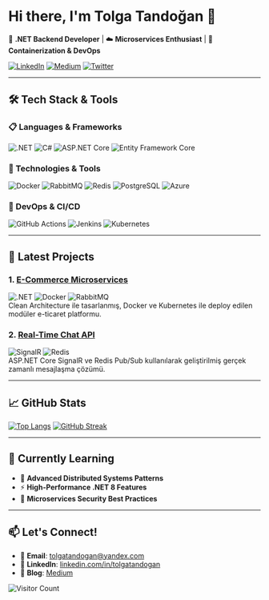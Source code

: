 # Hi there, I'm Tolga Tandoğan 👋

🚀 **.NET Backend Developer** | ☁️ **Microservices Enthusiast** | 🐳 **Containerization & DevOps**

[![LinkedIn](https://img.shields.io/badge/LinkedIn-0077B5?style=flat&logo=linkedin&logoColor=white)](https://www.linkedin.com/in/tolgatandogan/)
[![Medium](https://img.shields.io/badge/Medium-12100E?style=flat&logo=medium&logoColor=white)](https://medium.com/@tolgatandogan)
[![Twitter](https://img.shields.io/badge/Twitter-1DA1F2?style=flat&logo=twitter&logoColor=white)](https://twitter.com/tolgatandogan)

---

## 🛠️ Tech Stack & Tools

### 📋 Languages & Frameworks
![.NET](https://img.shields.io/badge/.NET-512BD4?style=flat&logo=.net&logoColor=white)
![C#](https://img.shields.io/badge/C%23-239120?style=flat&logo=c-sharp&logoColor=white)
![ASP.NET Core](https://img.shields.io/badge/ASP.NET%20Core-512BD4?style=flat&logo=.net&logoColor=white)
![Entity Framework Core](https://img.shields.io/badge/EF%20Core-512BD4?style=flat&logo=.net&logoColor=white)

### 🧩 Technologies & Tools
![Docker](https://img.shields.io/badge/Docker-2496ED?style=flat&logo=docker&logoColor=white)
![RabbitMQ](https://img.shields.io/badge/RabbitMQ-FF6600?style=flat&logo=rabbitmq&logoColor=white)
![Redis](https://img.shields.io/badge/Redis-DC382D?style=flat&logo=redis&logoColor=white)
![PostgreSQL](https://img.shields.io/badge/PostgreSQL-4169E1?style=flat&logo=postgresql&logoColor=white)
![Azure](https://img.shields.io/badge/Azure-0089D6?style=flat&logo=microsoft-azure&logoColor=white)

### 🔧 DevOps & CI/CD
![GitHub Actions](https://img.shields.io/badge/GitHub%20Actions-2088FF?style=flat&logo=github-actions&logoColor=white)
![Jenkins](https://img.shields.io/badge/Jenkins-D24939?style=flat&logo=jenkins&logoColor=white)
![Kubernetes](https://img.shields.io/badge/Kubernetes-326CE5?style=flat&logo=kubernetes&logoColor=white)

---

## 🚀 Latest Projects

### 1. [E-Commerce Microservices](https://github.com/tolgatandogan/ECommerce-Microservices)
![.NET](https://img.shields.io/badge/.NET-6.0-blue)
![Docker](https://img.shields.io/badge/Docker-3.0-yellowgreen)
![RabbitMQ](https://img.shields.io/badge/RabbitMQ-3.9-orange)  
Clean Architecture ile tasarlanmış, Docker ve Kubernetes ile deploy edilen modüler e-ticaret platformu.

### 2. [Real-Time Chat API](https://github.com/tolgatandogan/Realtime-Chat-API)
![SignalR](https://img.shields.io/badge/SignalR-3.1-brightgreen)
![Redis](https://img.shields.io/badge/Redis-6.2-red)  
ASP.NET Core SignalR ve Redis Pub/Sub kullanılarak geliştirilmiş gerçek zamanlı mesajlaşma çözümü.

---

## 📈 GitHub Stats

[![Top Langs](https://github-readme-stats.vercel.app/api/top-langs/?username=tolgatandogan&layout=compact&theme=radical)](https://github.com/tolgatandogan)
[![GitHub Streak](https://streak-stats.demolab.com?user=tolgatandogan&theme=radical)](https://git.io/streak-stats)

---

## 🌱 Currently Learning
- 🧠 **Advanced Distributed Systems Patterns**
- ⚡ **High-Performance .NET 8 Features**
- 🔐 **Microservices Security Best Practices**

---

## 📫 Let's Connect!
- 📧 **Email**: [tolgatandogan@yandex.com](mailto:tolgatandogan@yandex.com)
- 💼 **LinkedIn**: [linkedin.com/in/tolgatandogan](https://www.linkedin.com/in/tolgatandogan/)
- 📝 **Blog**: [Medium](https://medium.com/@tolgatandogan)

![Visitor Count](https://komarev.com/ghpvc/?username=tolgatandogan&color=blueviolet)
